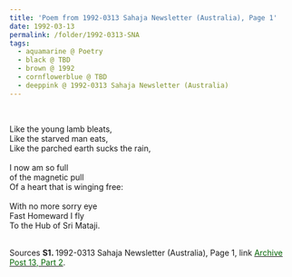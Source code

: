 ```yaml
---
title: 'Poem from 1992-0313 Sahaja Newsletter (Australia), Page 1'
date: 1992-03-13
permalink: /folder/1992-0313-SNA
tags:
  - aquamarine @ Poetry
  - black @ TBD
  - brown @ 1992
  - cornflowerblue @ TBD
  - deeppink @ 1992-0313 Sahaja Newsletter (Australia)
---
```


<br>

<p>
Like the young lamb bleats,<br>
Like the starved man eats,<br>
Like the parched earth sucks the rain,<br>
<br>
I now am so full<br>
of the magnetic pull<br>
Of a heart that is winging free:<br>
<br>
With no more sorry eye<br>
Fast Homeward I fly<br>
To the Hub of Sri Mataji.<br>
</p>

<br>

<wave-list>
<list-title color="DarkSeaGreen" width="40">Sources</list-title>
  <list-item color="BlanchedAlmond"  width="280"><b>S1. </b> 1992-0313 Sahaja Newsletter (Australia), Page 1, link <a href="https://seven-teams.github.io/archives/2023/0831"><font color="DarkGreen">Archive Post 13, Part 2</font></a>.</list-item>
</wave-list>